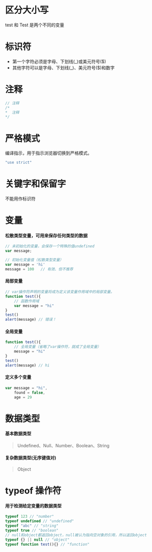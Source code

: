 # 区分大小写

test 和 Test 是两个不同的变量

# 标识符

- 第一个字符必须是字母、下划线(\_)或美元符号(\$)
- 其他字符可以是字母、下划线(\_)、美元符号(\$)和数字

# 注释

```JavaScript
// 注释
/*
*  注释
*/
```

# 严格模式

编译指示，用于指示浏览器切换到严格模式。

```JavaScript
"use strict"
```

# 关键字和保留字

不能用作标识符

# 变量

#### 松散类型变量，可用来保存任何类型的数据

```JavaScript
// 未初始化的变量，会保存一个特殊的值undefined
var message;
```

```JavaScript
// 初始化变量值（松散类型变量）
var message = 'hi'
message = 100   // 有效、但不推荐
```

#### 局部变量

```JavaScript
// var操作符声明的变量将成为定义该变量作用域中的局部变量。
function test(){
    // 函数作用域
    var message = "hi"
}
test()
alert(message) // 错误！
```

#### 全局变量

```JavaScript
function test(){
    // 全局变量（省略了var操作符，就成了全局变量）
    message = "hi"
}
test()
alert(message) // hi
```

#### 定义多个变量

```JavaScript
var message = "hi",
    found = false,
    age = 29
```

# 数据类型

#### 基本数据类型

> Undefined、Null、Number、Boolean、String

#### 复杂数据类型(无序键值对)

> Object

# typeof 操作符

#### 用于检测给定变量的数据类型

```JavaScript
typeof 123 // "number"
typeof undefined // "undefined"
typeof "abc" // "string"
typeof true // "boolean"
// null和object都返回object，null被认为指向空对象的引用，所以返回object
typeof {} || null // "object"
typeof function test(){} // "function"
```
